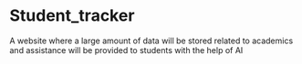 # Student_tracker
A website where a large amount of data will be stored related to academics and assistance will be provided to students with the help of AI
